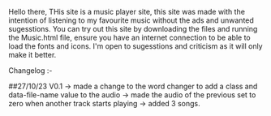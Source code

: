 Hello there, THis site is a music player site, this site was made with the intention of listening to my favourite music without the ads and unwanted sugesstions.
You can try out this site by downloading the files and running the Music.html file, ensure you have an internet connection to be able to load the fonts and icons.
I'm open to sugesstions and criticism as it will only make it better.

Changelog :-

  ##27/10/23
    V0.1
      -> made a change to the word changer to add a class and data-file-name value to the audio
      -> made the audio of the previous set to zero when another track starts playing
      -> added 3 songs.
      
